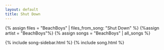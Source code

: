 ```yaml
---
layout: default
title: Shut Down
---
```


{% assign files = "BeachBoys" | files_from_song: "Shut Down" %}
{%assign artist = "BeachBoys"%}
{% assign songs = "BeachBoys" | all_songs %}

{% include song-sidebar.html %}
{% include song.html %}
